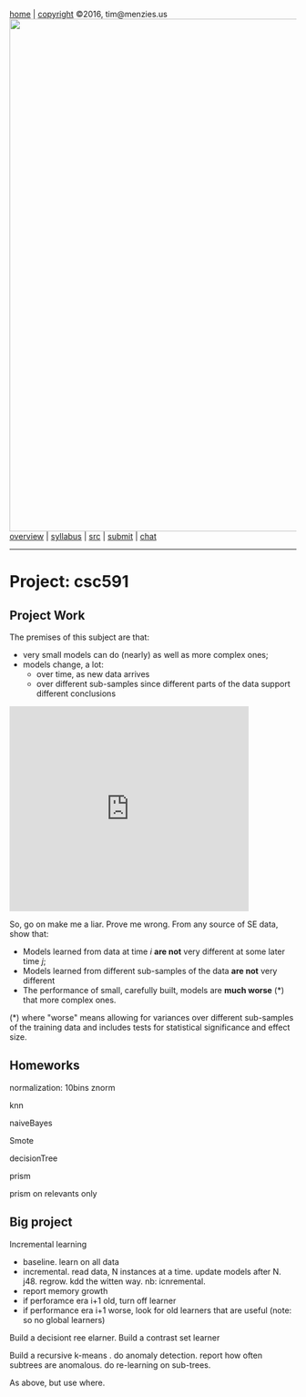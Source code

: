 [home](http://tiny.cc/fss2016) | [copyright](https://github.com/txt/fss16/blob/master/LICENSE.md) &copy;2016, tim&commat;menzies.us<br>
[<img width=900 src="https://raw.githubusercontent.com/txt/fss16/master/img/fss16.png">](http://tiny.cc/fss2016)   <br>
[overview](https://github.com/txt/fss16/blob/master/doc/overview.md) |
[syllabus](https://github.com/txt/fss16/blob/master/doc/syllabus.md) |
[src](https://github.com/txt/fss16/blob/master/src) |
[submit](http://tiny.cc/fss2016give) |
[chat](https://fss16.slack.com/) 

_______



# Project: csc591

## Project Work

The premises of this subject are that:

- very small models can do (nearly) as well as more complex ones;
- models change, a lot:
     - over time, as new data arrives
     - over different sub-samples since different parts of the data support different conclusions

<iframe seamless="seamless" style="width: 100%; border: none; display: block; max-width: 420px; height: 360px;" src="https://getyarn.io/yarn-clip/embed/6772ff56-2fc3-4125-8d59-f115533708f1?autoplay=false"> </iframe>

So, go on make me a liar. Prove me wrong. From any source of SE data, show that:

- Models learned from data at time _i_ **are not** very different at some later time _j_;
- Models learned from different sub-samples of the data **are not**  very different
- The performance of small, carefully built, models are **much worse** (*) that more complex ones.

(*) where "worse" means allowing for variances over
different sub-samples of the training data and
includes tests for statistical significance and
effect size.


## Homeworks

normalization: 10bins znorm

knn

naiveBayes

Smote

decisionTree

prism

prism on relevants only

## Big project

Incremental learning

- baseline. learn on all data
- incremental. read data, N instances at a time. update models after N. j48. regrow. kdd the witten way. nb: icnremental.
- report memory growth
- if perforamce era i+1 old, turn off learner
- if performance era i+1 worse, look for old learners that are useful (note: so no global learners)

Build a decisiont ree elarner. Build a contrast set learner

Build a recursive k-means . do anomaly detection. report how often subtrees are anomalous. do re-learning on sub-trees.

As above, but use where.
